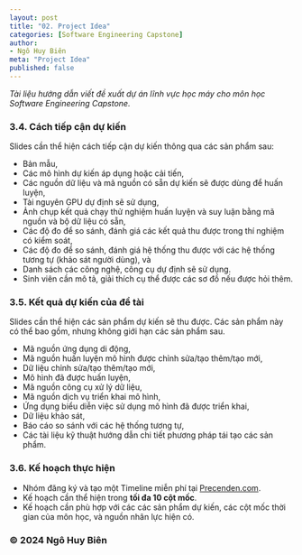 ```yaml
---
layout: post
title: "02. Project Idea"
categories: [Software Engineering Capstone]
author:
- Ngô Huy Biên
meta: "Project Idea"
published: false
---
```

_Tài liệu hướng dẫn viết đề xuất dự án lĩnh vực học máy cho môn học Software Engineering Capstone._


### 3.4. Cách tiếp cận dự kiến
Slides cần thể hiện cách tiếp cận dự kiến thông qua các sản phẩm sau:
* Bản mẫu, 
* Các mô hình dự kiến áp dụng hoặc cải tiến, 
* Các nguồn dữ liệu và mã nguồn có sẵn dự kiến sẽ được dùng để huấn luyện, 
* Tài nguyên GPU dự định sẽ sử dụng, 
* Ảnh chụp kết quả chạy thử nghiệm huấn luyện và suy luận bằng mã nguồn và bộ dữ liệu có sẵn,  
* Các độ đo để so sánh, đánh giá các kết quả thu được trong thí nghiệm có kiểm soát, 
* Các độ đo để so sánh, đánh giá hệ thống thu được với các hệ thống tương tự (khảo sát người dùng), và 
* Danh sách các công nghệ, công cụ dự định sẽ sử dụng.
* Sinh viên cần mô tả, giải thích cụ thể được các sơ đồ nếu được hỏi thêm.
  
### 3.5. Kết quả dự kiến của đề tài
Slides cần thể hiện các sản phẩm dự kiến sẽ thu được. Các sản phẩm này có thể bao gồm, nhưng không giới hạn các sản phẩm sau.
* Mã nguồn ứng dụng di động, 
* Mã nguồn huấn luyện mô hình được chỉnh sửa/tạo thêm/tạo mới,
* Dữ liệu chỉnh sửa/tạo thêm/tạo mới,
* Mô hình đã được huấn luyện,
* Mã nguồn công cụ xử lý dữ liệu,
* Mã nguồn dịch vụ triển khai mô hình,
* Ứng dụng biểu diễn việc sử dụng mô hình đã được triển khai,
* Dữ liệu khảo sát, 
* Báo cáo so sánh với các hệ thống tương tự, 
* Các tài liệu kỹ thuật hướng dẫn chi tiết phương pháp tái tạo các sản phẩm.

### 3.6. Kế hoạch thực hiện
* Nhóm đăng ký và tạo một Timeline miễn phí tại <a target = "_blank" href = "https://www.preceden.com/">Precenden.com</a>.
* Kế hoạch cần thể hiện trong **tối đa 10 cột mốc**.
* Kế hoạch cần phù hợp với các các sản phẩm dự kiến, các cột mốc thời gian của môn học, và nguồn nhân lực hiện có.

### &copy; 2024 Ngô Huy Biên
